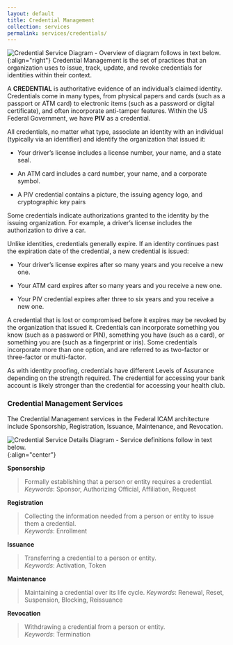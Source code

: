 ```yaml
---
layout: default
title: Credential Management
collection: services
permalink: services/credentials/
---
```

![Credential Service Diagram - Overview of diagram follows in text below.](/img/Credential.png){:align="right"}
Credential Management is the set of practices that an organization uses to issue, track, update, and revoke
credentials for identities within their context.

A **CREDENTIAL** is authoritative evidence of an individual’s claimed identity. Credentials come in many types, from
physical papers and cards (such as a passport or ATM card) to electronic items (such as a password or digital certificate),
and often incorporate anti-tamper features.  Within the US Federal Government, we have **PIV** as a credential.  

All credentials, no matter what type, associate an identity
with an individual (typically via an identifier) and identify the
organization that issued it:

* Your driver’s license includes a license number, your
name, and a state seal.

* An ATM card includes a card number, your name, and
a corporate symbol.

* A PIV credential contains a picture, the issuing agency logo, and cryptographic key pairs

Some credentials indicate authorizations granted to the
identity by the issuing organization. For example, a driver’s
license includes the authorization to drive a car.

Unlike identities, credentials generally expire. If an identity
continues past the expiration date of the credential, a new
credential is issued:

* Your driver’s license expires after so many years and
you receive a new one.

* Your ATM card expires after so many years and you
receive a new one.

* Your PIV credential expires after three to six years and you receive a new one.

A credential that is lost or compromised before it expires
may be revoked by the organization that issued it. Credentials can incorporate something you know (such as a
password or PIN), something you have (such as a card), or
something you are (such as a fingerprint or iris). Some
credentials incorporate more than one option, and are referred to
as two-factor or three-factor or multi-factor.

As with identity proofing, credentials have different Levels of
Assurance depending on the strength required. The
credential for accessing your bank account is likely stronger
than the credential for accessing your health club.

  
### Credential Management Services
The Credential Management services in the Federal ICAM architecture include Sponsorship, Registration, Issuance, Maintenance, and Revocation.

![Credential Service Details Diagram - Service definitions follow in text below.](/img/credential_services_detailed.png){:align="center"}

**Sponsorship**  

> Formally establishing that a person or entity requires a credential.   
_Keywords_: Sponsor, Authorizing Official, Affiliation, Request

**Registration**  

> Collecting the information needed from a person or entity to issue them a credential.   
_Keywords_: Enrollment  

**Issuance**  

> Transferring a credential to a person or entity.  
_Keywords_: Activation, Token  

**Maintenance**  

> Maintaining a credential over its life cycle.
_Keywords_: Renewal, Reset, Suspension, Blocking, Reissuance  

**Revocation**  

> Withdrawing a credential from a person or entity.  
_Keywords_: Termination  
